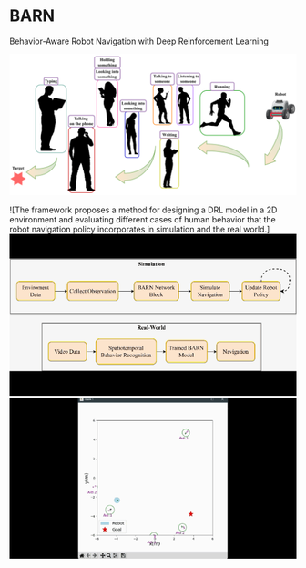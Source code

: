 # BARN
Behavior-Aware Robot Navigation with Deep Reinforcement Learning

![alt text](https://github.com/Varun-GP/BARN/blob/main/navigation.png?raw=true)

![The framework proposes a method for designing a DRL model in a 2D environment and evaluating different cases of human behavior that the robot navigation policy incorporates in simulation and the real world.]![Alt Text](https://github.com/Varun-GP/BARN/blob/main/framework.gif)![Alt Text](https://github.com/Varun-GP/BARN/blob/main/results.gif)
